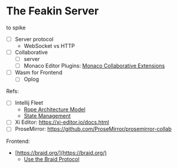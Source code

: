 # The Feakin Server

to spike

- [ ] Server protocol
  - WebSocket vs HTTP
- [ ] Collaborative 
  - [ ] server
  - [ ] Monaco Editor Plugins: [Monaco Collaborative Extensions](https://github.com/convergencelabs/monaco-collab-ext)
- [ ] Wasm for Frontend
  - [ ] Oplog

Refs:

- [ ] Intellij Fleet
  - [Rope Architecture Model](https://blog.jetbrains.com/zh-hans/fleet/2022/02/fleet-below-deck-part-ii-breaking-down-the-editor/)
  - [State Management](https://blog.jetbrains.com/zh-hans/fleet/2022/06/fleet-below-deck-part-iii-state-management/)
- [ ] Xi Editor: https://xi-editor.io/docs.html
- [ ] ProseMirror: https://github.com/ProseMirror/prosemirror-collab

Frontend:

- [https://braid.org/](https://braid.org/)
  - [Use the Braid Protocol](https://github.com/josephg/braid-protocol)
